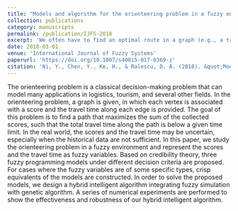 ```yaml
---
title: "Models and algorithm for the orienteering problem in a fuzzy environment"
collection: publications
category: manuscripts
permalink: /publication/IJFS-2018
excerpt: 'We often have to find an optimal route in a graph (e.g., a travel plan) while being uncertain about the exact benefit and travel time. To solve this Orienteering Problem under real-world uncertainty, we pioneer three fuzzy programming models and design a robust hybrid intelligent algorithm.'
date: 2018-03-01
venue: 'International Journal of Fuzzy Systems'
paperurl: 'https://doi.org/10.1007/s40815-017-0369-z'
citation: 'Ni, Y., Chen, Y., Ke, H., & Ralescu, D. A. (2018). &quot;Models and algorithm for the orienteering problem in a fuzzy environment.&quot; <i>International Journal of Fuzzy Systems</i>. 20(3):861-876.'
---
```


The orienteering problem is a classical decision-making problem that can model many applications in logistics, tourism, and several other fields. In the orienteering problem, a graph is given, in which each vertex is associated with a score and the travel time along each edge is provided. The goal of this problem is to find a path that maximizes the sum of the collected scores, such that the total travel time along the path is below a given time limit. In the real world, the scores and the travel time may be uncertain, especially when the historical data are not sufficient. In this paper, we study the orienteering problem in a fuzzy environment and represent the scores and the travel time as fuzzy variables. Based on credibility theory, three fuzzy programming models under different decision criteria are proposed. For cases where the fuzzy variables are of some specific types, crisp equivalents of the models are constructed. In order to solve the proposed models, we design a hybrid intelligent algorithm integrating fuzzy simulation with genetic algorithm. A series of numerical experiments are performed to show the effectiveness and robustness of our hybrid intelligent algorithm.
